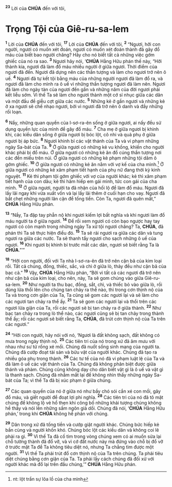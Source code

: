 <sup><b>23</b></sup> Lời của **CHÚA** đến với tôi, 
# Trọng Tội của Giê-ru-sa-lem
<sup><b>1</b></sup> Lời của **CHÚA** đến với tôi, <sup><b>17</b></sup> Lời của **CHÚA** đến với tôi, <sup><b>2</b></sup> “Ngươi, hỡi con người, ngươi có muốn xét đoán, ngươi có muốn xét đoán thành đã gây đổ máu của biết bao người chăng? Hãy cho nó biết tất cả những việc gớm ghiếc của nó ra sao. <sup><b>3</b></sup> Ngươi hãy nói, ‘**CHÚA** Hằng Hữu phán thế này, “Hỡi thành kia, ngươi đã làm đổ máu nhiều người ở giữa ngươi. Thời điểm của ngươi đã đến. Ngươi đã dựng nên các thần tượng và làm cho ngươi trở nên ô uế. <sup><b>4</b></sup> Ngươi đã tự kết tội bằng máu của những người ngươi đã làm đổ ra, và ngươi đã làm cho mình ra ô uế vì những thần tượng ngươi đã làm nên. Ngươi đã làm cho ngày tàn của ngươi đến gần và những năm của đời ngươi phải kết liễu sớm. Vì thế Ta sẽ làm cho ngươi thành một cớ sỉ nhục giữa các dân và một đầu đề giễu cợt giữa các nước. <sup><b>5</b></sup> Những kẻ ở gần ngươi và những kẻ ở xa ngươi sẽ chế nhạo ngươi, bởi vì ngươi đã trở nên ô danh và đầy những rối loạn.

<sup><b>6</b></sup> Nầy, những quan quyền của I-sơ-ra-ên sống ở giữa ngươi, ai nấy đều sử dụng quyền lực của mình để gây đổ máu. <sup><b>7</b></sup> Cha mẹ ở giữa ngươi bị khinh khi, các kiều dân sống ở giữa ngươi bị bóc lột, cô nhi và quả phụ ở giữa ngươi bị áp bức. <sup><b>8</b></sup> Ngươi khinh bỉ các vật thánh của Ta và vi phạm những ngày Sa-bát của Ta. <sup><b>9</b></sup> Ở giữa ngươi có những kẻ vu khống, khiến cho người khác phải bị đổ máu. Ở giữa ngươi có những kẻ ăn đồ cúng thần tượng nơi các đền miếu trên núi. Ở giữa ngươi có những kẻ phạm những tội dâm ô gớm ghiếc. <sup><b>10</b></sup> Ở giữa ngươi có những kẻ ăn nằm với vợ kế của cha mình.[^1-e313934f-ef3f-45b0-bb00-c0cf560a6bda] Ở giữa ngươi có những kẻ xâm phạm tiết hạnh của phụ nữ đang thời kỳ kinh nguyệt. <sup><b>11</b></sup> Kẻ thì phạm tội gớm ghiếc với vợ của người khác; kẻ thì xâm phạm tiết hạnh của con dâu; kẻ thì hãm hiếp em gái mình, tức con gái của cha mình. <sup><b>12</b></sup> Ở giữa ngươi, người ta đã nhận của hối lộ để làm đổ máu. Ngươi đã lấy lãi ngay khi vừa xuất vốn và lại lấy lãi thêm ở cuối hạn cho vay. Ngươi đã bắt chẹt những người lân cận để tống tiền. Còn Ta, ngươi đã quên mất,” **CHÚA** Hằng Hữu phán.

<sup><b>13</b></sup> “Nầy, Ta đập tay phẫn nộ khi ngươi kiếm lợi bất nghĩa và khi ngươi làm đổ máu người ta ở giữa ngươi. <sup><b>14</b></sup> Để rồi xem ngươi có còn bạo ngược hay tay ngươi có còn mạnh trong những ngày Ta xử tội ngươi chăng? Ta, **CHÚA**, đã phán thì Ta sẽ thực hiện điều đó. <sup><b>15</b></sup> Ta sẽ rải ngươi ra giữa các dân và tung ngươi ra giữa các nước. Ta sẽ thanh tẩy ngươi cho sạch những ô uế của ngươi. <sup><b>16</b></sup> Khi ngươi bị khinh bỉ trước mắt các dân, ngươi sẽ biết rằng Ta là **CHÚA**.”’”

<sup><b>18</b></sup> “Hỡi con người, đối với Ta nhà I-sơ-ra-ên đã trở nên cặn bã của kim loại rồi. Tất cả chúng, đồng, thiếc, sắc, và chì ở giữa lò, thảy đều như cặn bã của bạc cả.” <sup><b>19</b></sup> Vậy, **CHÚA** Hằng Hữu phán, “Bởi vì tất cả các ngươi đã trở nên như cặn bã của kim loại, cho nên, này, Ta sẽ gom chúng vào giữa Giê-ru-sa-lem. <sup><b>20</b></sup> Như người ta thu bạc, đồng, sắt, chì, và thiếc bỏ vào giữa lò, rồi dùng lửa thổi lên cho chúng tan chảy ra thể nào, thì trong cơn thịnh nộ của Ta và trong cơn giận của Ta, Ta cũng sẽ gom các ngươi lại và sẽ làm cho các ngươi tan chảy ra thể ấy. <sup><b>21</b></sup> Ta sẽ gom các ngươi lại và thổi trên các ngươi lửa giận của Ta, rồi các ngươi sẽ bị tan chảy ra ở giữa thành. <sup><b>22</b></sup> Như bạc tan chảy ra trong lò thể nào, các ngươi cũng sẽ bị tan chảy trong thành thể ấy; rồi các ngươi sẽ biết rằng Ta, **CHÚA**, đã trút cơn thịnh nộ của Ta trên các ngươi.”

<sup><b>24</b></sup> “Hỡi con người, hãy nói với nó, ‘Ngươi là đất không sạch, đất không có mưa trong ngày thịnh nộ. <sup><b>25</b></sup> Các tiên tri của nó trong xứ đã âm mưu với nhau như sư tử rống xé mồi. Chúng đã nuốt sống sinh mạng của người ta. Chúng đã cướp đoạt tài sản và bửu vật của người khác. Chúng đã tạo ra nhiều góa phụ trong thành. <sup><b>26</b></sup> Các tư tế của nó đã vi phạm luật lệ của Ta và đã làm ô uế các vật thánh của Ta. Chúng đã không phân biệt được giữa thánh và phàm. Chúng cũng không dạy cho dân biết vật gì là ô uế và vật gì là thanh sạch. Chúng đã nhắm mắt lại để không nhìn thấy những ngày Sa-bát của Ta; vì thế Ta đã bị xúc phạm ở giữa chúng.

<sup><b>27</b></sup> Các quan quyền của nó ở giữa nó như bầy chó sói cắn xé con mồi, gây đổ máu, và giết người để đoạt lợi phi nghĩa. <sup><b>28</b></sup> Các tiên tri của nó đã tô mặt chúng để không lộ vẻ hổ thẹn khi công bố những khải tượng chúng không hề thấy và nói lên những sấm ngôn giả dối. Chúng đã nói, ‘**CHÚA** Hằng Hữu phán,’ trong khi **CHÚA** không hề phán với chúng.

<sup><b>29</b></sup> Dân trong xứ đã tống tiền và cướp giật người khác. Chúng bức hiếp kẻ bần cùng và người khốn khó. Chúng bóc lột các kiều dân và không coi lẽ phải ra gì. <sup><b>30</b></sup> Vì thế Ta đã cố tìm trong vòng chúng xem có ai muốn sửa lại chỗ tường thành đã đổ vỡ, và vì cớ đất nước này mà đứng vào chỗ bị đổ vỡ ở trước mặt Ta để Ta không tiêu diệt nó, nhưng Ta chẳng tìm được một người. <sup><b>31</b></sup> Vì thế Ta phải trút đổ cơn thịnh nộ của Ta trên chúng. Ta phải tiêu diệt chúng bằng cơn giận của Ta. Ta phải lấy cách chúng đã đối xử với người khác mà đổ lại trên đầu chúng,’” **CHÚA** Hằng Hữu phán.

[^1-e313934f-ef3f-45b0-bb00-c0cf560a6bda]: nt: lột trần sự lõa lồ của cha mình